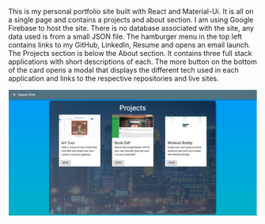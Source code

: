 This is my personal portfolio site built with React and Material-Ui. It is all on a single page and contains a projects and about section. I am using Google Firebase to host the site. There is no database associated with the site, any data used is from a small JSON file. The hamburger menu in the top left contains links to my GitHub, LinkedIn, Resume and opens an email launch. The Projects section is below the About section. It contains three full stack applications with short descriptions of each. The more button on the bottom of the card opens a modal that displays the different tech used in each application and links to the respective repositories and live sites.

![](portfolio-shot.png)
